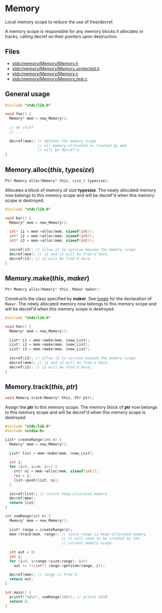# Memory

Local memory scope to reduce the use of free/decref. 

A memory scope is responsible for any memory blocks it allocates or tracks, 
calling decref on their pointers upon destruction.

## Files
 * [stdc/memory/Memory/Memory.h](../stdc/memory/Memory/Memory.h)
 * [stdc/memory/Memory/Memory_protected.h](../stdc/memory/Memory/Memory_protected.h)
 * [stdc/memory/Memory/Memory.c](../stdc/memory/Memory/Memory.c)
 * [stdc/memory/Memory/Memory_test.c](../stdc/memory/Memory/Memory_test.c)

## General usage
```c
#include "stdc/lib.h"

void foo() {
  Memory* mem = new_Memory();
  
  // do stuff
  // ...
  
  decref(mem); // deletes the memory scope
               // all memory allocated or tracked by mem
               // will be decref'd.
}
```

## Memory.alloc(_this_, _typesize_)
```c
Ptr Memory.alloc(Memory* this, size_t typesize);
```
Allocates a block of memory of size **typesize**. 
The newly allocated memory now belongs to this memory scope
and will be decref'd when this memory scope is destroyed.

```c
#include "stdc/lib.h"

void bar() {
  Memory* mem = new_Memory();
  
  int* i1 = mem->alloc(mem, sizeof(int));
  int* i2 = mem->alloc(mem, sizeof(int));
  int* i3 = mem->alloc(mem, sizeof(int));
  
  incref(i3); // allow i3 to survive beyond the memory scope.
  decref(mem); // i1 and i2 will be free'd here.
  decref(i3); // i3 will be free'd here.
}
```

## Memory.make(_this_, _maker_)
```c
Ptr Memory.alloc(Memory* this, Maker maker);
```
Constructs the class specified by **maker**.
See [types](../stdc/util/types.h) for the declaration of ```Maker```.
The newly allocated memory now belongs to this memory scope
and will be decref'd when this memory scope is destroyed.
```c
#include "stdc/lib.h"

void hen() {
  Memory* mem = new_Memory();
  
  List* i1 = mem->make(mem, &new_List);
  List* i2 = mem->make(mem, &new_List);
  List* i3 = mem->make(mem, &new_List);
  
  incref(i3); // allow i3 to survive beyond the memory scope.
  decref(mem); // i1 and i2 will be free'd here.
  decref(i3); // i3 will be free'd here.
}
```

## Memory.track(_this_, _ptr_)
```c
void Memory.track(Memory* this, Ptr ptr);
```
Assign the **ptr** to this memory scope.
The memory block of **ptr** now belongs to this memory scope
and will be decref'd when this memory scope is destroyed.
```c
#include "stdc/lib.h"
#include <stdio.h>

List* createRange(int n) {
  Memory* mem = new_Memory();
  
  List* list = mem->make(mem, &new_List);
  
  int i;
  for (i=0; i<=n; i++) {
    int* ni = mem->alloc(mem, sizeof(int));
    *ni = i;
    list->push(list, ni);
  }
  
  incref(list); // return heap-allocated memory
  decref(mem);
  return list;
}

int sumRange(int n) {
  Memory* mem = new_Memory();
  
  List* range = createRange(n);
  mem->track(mem, range); // since range is heap-allocated memory
                          // it will need to be tracked by the
                          // current memory scope.
  
  int out = 0;
  int i;
  for (i=0; i<range->size(range); i++)
    out += *((int*) range->getitem(range, i));
  
  decref(mem); // range is free'd
  return out;
}

int main() {
  printf("%d\n", sumRange(100)); // prints 5050
  return 0;
}
```
